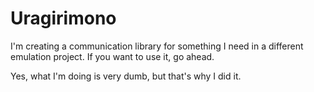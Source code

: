 # Uragirimono
I'm creating a communication library for something I need in a different emulation project. If you want to use it, go ahead.

Yes, what I'm doing is very dumb, but that's why I did it.